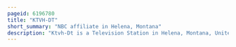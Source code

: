 ```yaml
---
pageid: 6196780
title: "KTVH-DT"
short_summary: "NBC affiliate in Helena, Montana"
description: "Ktvh-Dt is a Television Station in Helena, Montana, United States, affiliated with Nbc. It is owned by the E. W. The Scripps Company has a cbs Affiliate Kxlh-Ld. Both Stations Share Studios on lyndale Avenue West in Helena while Ktvh-Dt's Transmitter is located on Hogback Mountain. KTVH-DT operates low-power translator KTGF-LD in Great Falls, where Scripps also owns CBS affiliate KRTV."
---
```

